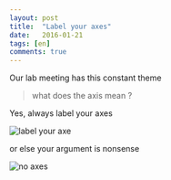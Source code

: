 ```yaml
---
layout: post
title:  "Label your axes"
date:   2016-01-21
tags: [en]
comments: true
---
```


Our lab meeting has this constant theme
> what does the axis mean ?

Yes, always label your axes

![label your axe](https://i1.wp.com/flowingdata.com/wp-content/uploads/2012/06/label-your-axes.png?zoom=2&fit=500%2C475)

or else your argument is nonsense

![no axes](https://i0.wp.com/flowingdata.com/wp-content/uploads/2010/12/convincing.png?w=740)
